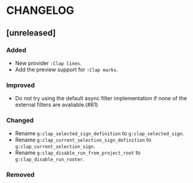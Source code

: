 CHANGELOG
=========

## [unreleased]

### Added

- New provider `:Clap lines`.
- Add the preview support for `:Clap marks`.

### Improved

- Do not try using the default async filter implementation if none of the external filters are avaliable.(#61)

### Changed

- Rename `g:clap_selected_sign_definition` to `g:clap_selected_sign`.
- Rename `g:clap_current_selection_sign_definition` to `g:clap_current_selection_sign`.
- Rename `g:clap_disable_run_from_project_root` to `g:clap_disable_run_rooter`.

### Removed
